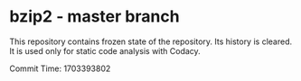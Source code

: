 # bzip2 - master branch

This repository contains frozen state of the repository.
Its history is cleared. It is used only for static code
analysis with Codacy.

Commit Time: 1703393802